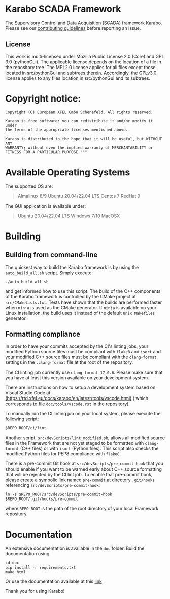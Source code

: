 Karabo SCADA Framework
======================

The Supervisory Control and Data Acquisition (SCADA) framework Karabo. Please
see our [contributing guidelines](CONTRIBUTING.md) before reporting an issue.

## License

This work is multi-licensed under Mozilla Public License 2.0 (Core) and GPL
3.0 (pythonGui).
The applicable license depends on the location of a file in the repository tree.
The MPL2.0 license applies for all files except those located in src/pythonGui
and subtrees therein. Accordingly, the GPLv3.0 license applies to any files
location in src/pythonGui and its subtrees.

# Copyright notice:

    Copyright (C) European XFEL GmbH Schenefeld. All rights reserved.

    Karabo is free software: you can redistribute it and/or modify it under
    the terms of the appropriate licenses mentioned above.

    Karabo is distributed in the hope that it will be useful, but WITHOUT ANY
    WARRANTY; without even the implied warranty of MERCHANTABILITY or
    FITNESS FOR A PARTICULAR PURPOSE."""

# Available Operating Systems

The supported OS are:

> Almalinux 8/9
> Ubuntu 20.04/22.04 LTS
> Centos 7
> RedHat 9

The GUI application is available under:

> Ubuntu 20.04/22.04 LTS
> Windows 7/10
> MacOSX

# Building

## Building from command-line ###

The quickest way to build the Karabo framework is by using
the `auto_build_all.sh` script. Simply execute:

    ./auto_build_all.sh

and get informed how to use this script. The build of the C++ components of the
Karabo framework is controlled by the CMake project at `src/CMakeLists.txt`.
Tests have shown that the builds are performed faster when `ninja` is used as
the CMake generator. If `ninja` is available on your Linux installation, the
build uses it instead of the default `Unix Makefiles` generator.

## Formatting compliance

In order to have your commits accepted by the CI's linting jobs, your modified
Python source files must be compliant with `flake8` and `isort` and your
modified C++ source files must be compliant with the `clang-format` settings in
the `.clang-format` file at the root of the repository.

The CI linting job currently use `clang-format 17.0.6`. Please make sure that
you have at least this version available on your development system.

There are instructions on how to setup a development system based on Visual
Studio Code
at [(https://rtd.xfel.eu/docs/karabo/en/latest/tools/vscode.html)](https://rtd.xfel.eu/docs/karabo/en/latest/tools/vscode.html) (
which corresponds to file `doc/tools/vscode.rst` in the repository).

To manually run the CI linting job on your local system, please execute the
following script:

    $REPO_ROOT/ci/lint

Another script, `src/devScripts/lint_modified.sh`, allows all modified source
files in the Framework that are not yet staged to be formatted with
`clang-format` (C++ files) or with `isort` (Python files). This script also
checks the modified Python files for PEP8 compliance with `flake8`.

There is a pre-commit Git hook at `src/devScripts/pre-commit-hook` that you
should enable if you want to be warned early about C++ source formatting that
will be rejected by the CI lint job. To enable that pre-commit hook, please
create a symbolic link named `pre-commit` at directory `.git/hooks`
referencing `src/devScripts/pre-commit-hook`:

    ln -s $REPO_ROOT/src/devScripts/pre-commit-hook $REPO_ROOT/.git/hooks/pre-commit

where `REPO_ROOT` is the path of the root directory of your local Framework
repository.

# Documentation

An extensive documentation is available in the `doc` folder. Build the
documentation using

    cd doc
    pip install -r requirements.txt
    make html

Or use the documentation available at
this [link](https://rtd.xfel.eu/docs/karabo/en/latest/)

Thank you for using Karabo!
